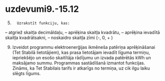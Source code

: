 # uzdevumi9.-15.12
5.       Uzrakstīt funkciju, kas:
–        atgriež skaitļa decimāldaļu,
–        aprēķina skaitļa kvadrātu,
–        aprēķina ievadītā skaitļa kvadrātsakni,
–        noskaidro skaitļa zīmi (-, 0, + )

9.  Izveidot programmu elektroenerģijas ikmēneša patēriņa aprēķināšanai (Tet Stabilā lietotājiem), kas prasa lietotājam ievadīt līguma termiņu, iepriekšējo un esošo skaitītāja rādījumu un izvada patērētās kWh un maksājamo summu. Programmas sastādīšanā izmantot funkcijas.
Zināms, ka Tet Stabilais tarifs ir atkarīgs no termiņa, uz cik ilgu laiku slēgts līgums.
